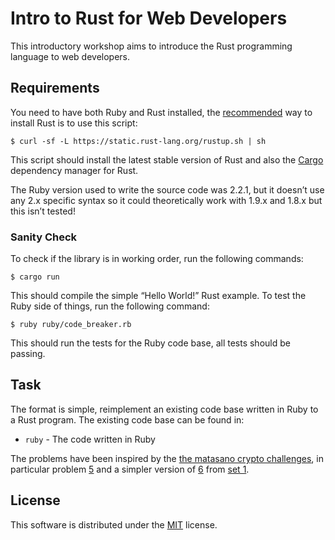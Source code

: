 # Intro to Rust for Web Developers

This introductory workshop aims to introduce the Rust programming language to
web developers.

## Requirements

You need to have both Ruby and Rust installed, the
[recommended](https://doc.rust-lang.org/book/installing-rust.html) way to
install Rust is to use this script:

```
$ curl -sf -L https://static.rust-lang.org/rustup.sh | sh
```

This script should install the latest stable version of Rust and also the
[Cargo](https://crates.io/) dependency manager for Rust.

The Ruby version used to write the source code was 2.2.1, but it doesn’t use
any 2.x specific syntax so it could theoretically work with 1.9.x and 1.8.x but
this isn’t tested!

### Sanity Check

To check if the library is in working order, run the following commands:

```
$ cargo run
```

This should compile the simple “Hello World!” Rust example. To test the Ruby
side of things, run the following command:

```
$ ruby ruby/code_breaker.rb
```

This should run the tests for the Ruby code base, all tests should be passing.

## Task

The format is simple, reimplement an existing code base written in Ruby to a
Rust program. The existing code base can be found in:

* `ruby` - The code written in Ruby

The problems have been inspired by the
[the matasano crypto challenges](http://cryptopals.com/), in particular problem
[5](http://cryptopals.com/sets/1/challenges/5/) and a simpler version of
[6](http://cryptopals.com/sets/1/challenges/6/) from
[set 1](http://cryptopals.com/sets/1/).

## License

This software is distributed under the [MIT](/LICENSE) license.
